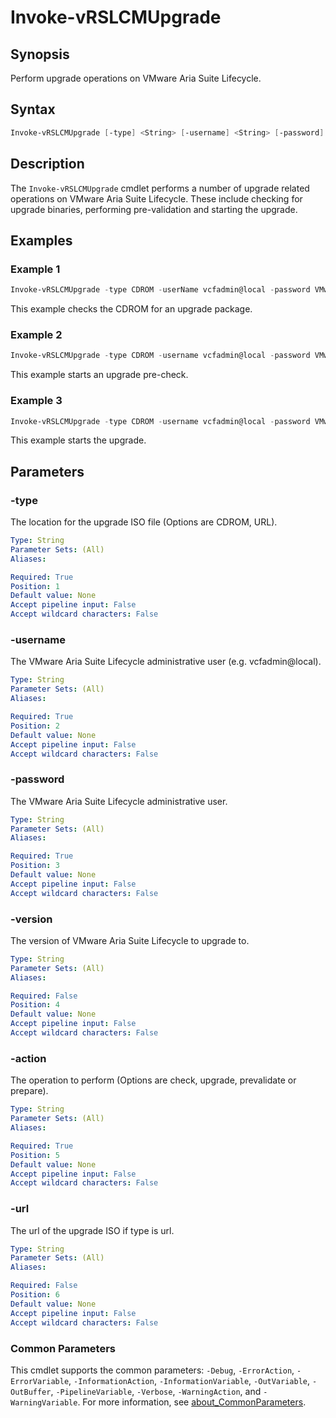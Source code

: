 # Invoke-vRSLCMUpgrade

## Synopsis

Perform upgrade operations on VMware Aria Suite Lifecycle.

## Syntax

```powershell
Invoke-vRSLCMUpgrade [-type] <String> [-username] <String> [-password] <String> [[-version] <String>] [-action] <String> [[-url] <String>] [<CommonParameters>]
```

## Description

The `Invoke-vRSLCMUpgrade` cmdlet performs a number of upgrade related operations on VMware Aria Suite Lifecycle.
These include checking for upgrade binaries, performing pre-validation and starting the upgrade.

## Examples

### Example 1

```powershell
Invoke-vRSLCMUpgrade -type CDROM -userName vcfadmin@local -password VMw@re1! -action check
```

This example checks the CDROM for an upgrade package.

### Example 2

```powershell
Invoke-vRSLCMUpgrade -type CDROM -username vcfadmin@local -password VMw@re1! -action prevalidate
```

This example starts an upgrade pre-check.

### Example 3

```powershell
Invoke-vRSLCMUpgrade -type CDROM -username vcfadmin@local -password VMw@re1! -version "8.16.0.4" -action upgrade
```

This example starts the upgrade.

## Parameters

### -type

The location for the upgrade ISO file (Options are CDROM, URL).

```yaml
Type: String
Parameter Sets: (All)
Aliases:

Required: True
Position: 1
Default value: None
Accept pipeline input: False
Accept wildcard characters: False
```

### -username

The VMware Aria Suite Lifecycle administrative user (e.g. vcfadmin@local).

```yaml
Type: String
Parameter Sets: (All)
Aliases:

Required: True
Position: 2
Default value: None
Accept pipeline input: False
Accept wildcard characters: False
```

### -password

The VMware Aria Suite Lifecycle administrative user.

```yaml
Type: String
Parameter Sets: (All)
Aliases:

Required: True
Position: 3
Default value: None
Accept pipeline input: False
Accept wildcard characters: False
```

### -version

The version of VMware Aria Suite Lifecycle to upgrade to.

```yaml
Type: String
Parameter Sets: (All)
Aliases:

Required: False
Position: 4
Default value: None
Accept pipeline input: False
Accept wildcard characters: False
```

### -action

The operation to perform (Options are check, upgrade, prevalidate or prepare).

```yaml
Type: String
Parameter Sets: (All)
Aliases:

Required: True
Position: 5
Default value: None
Accept pipeline input: False
Accept wildcard characters: False
```

### -url

The url of the upgrade ISO if type is url.

```yaml
Type: String
Parameter Sets: (All)
Aliases:

Required: False
Position: 6
Default value: None
Accept pipeline input: False
Accept wildcard characters: False
```

### Common Parameters

This cmdlet supports the common parameters: `-Debug`, `-ErrorAction`, `-ErrorVariable`, `-InformationAction`, `-InformationVariable`, `-OutVariable`, `-OutBuffer`, `-PipelineVariable`, `-Verbose`, `-WarningAction`, and `-WarningVariable`. For more information, see [about_CommonParameters](http://go.microsoft.com/fwlink/?LinkID=113216).
